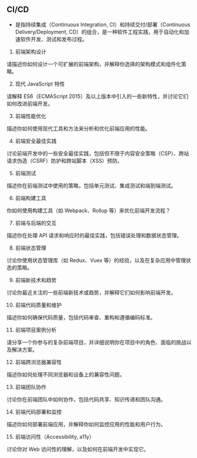## CI/CD

- 是指持续集成（Continuous Integration, CI）和持续交付/部署（Continuous Delivery/Deployment, CD）的组合，是一种软件工程实践，用于自动化和加速软件开发、测试和发布过程。

1. 前端架构设计

请描述你如何设计一个可扩展的前端架构，并解释你选择的架构模式和组件化策略。

2. 现代 JavaScript 特性

请解释 ES6（ECMAScript 2015）及以上版本中引入的一些新特性，并讨论它们如何改进前端开发。

3. 前端性能优化

描述你如何使用现代工具和方法来分析和优化前端应用的性能。

4. 前端安全最佳实践

讨论前端开发中的一些安全最佳实践，包括但不限于内容安全策略（CSP）、跨站请求伪造（CSRF）防护和跨站脚本（XSS）预防。

5. 前端测试

描述你在前端测试中使用的策略，包括单元测试、集成测试和端到端测试。

6. 前端构建工具

你如何使用构建工具（如 Webpack、Rollup 等）来优化前端开发流程？

7. 前端与后端的交互

描述你在处理 API 请求和响应时的最佳实践，包括错误处理和数据状态管理。

8. 前端状态管理

讨论你使用状态管理库（如 Redux、Vuex 等）的经验，以及在复杂应用中管理状态的策略。

9. 前端新技术和趋势

讨论你最近关注的一些前端新技术或趋势，并解释它们如何影响前端开发。

10. 前端代码质量和维护

描述你如何确保代码质量，包括代码审查、重构和遵循编码标准。

11. 前端项目案例分析

请分享一个你参与的复杂前端项目，并详细说明你在项目中的角色、面临的挑战以及解决方案。

12. 前端跨浏览器兼容性

描述你如何处理不同浏览器和设备上的兼容性问题。

13. 前端团队协作

讨论你在前端团队中如何协作，包括代码共享、知识传递和团队沟通。

14. 前端代码部署和监控

描述你如何部署前端应用，并解释你如何监控应用的性能和用户行为。

15. 前端访问性（Accessibility, a11y）

讨论你对 Web 访问性的理解，以及如何在前端开发中实现它。
